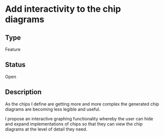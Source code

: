 # Add interactivity to the chip diagrams

## Type

Feature

## Status

Open

## Description

As the chips I define are getting more and more complex the generated chip
diagrams are becoming less legible and useful.

I propose an interactive graphing functionality whereby the user can hide and
expand implementations of chips so that they can view the chip diagrams at the
level of detail they need.
